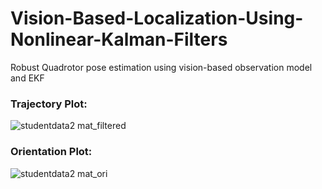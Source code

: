 # Vision-Based-Localization-Using-Nonlinear-Kalman-Filters
Robust Quadrotor pose estimation using  vision-based observation model and EKF


### Trajectory Plot:
![studentdata2 mat_filtered](https://github.com/miheer-diwan/EKF/assets/79761017/891a7324-9c5e-4476-a50a-11e31eaa7e2b)

### Orientation Plot:
![studentdata2 mat_ori](https://github.com/miheer-diwan/EKF/assets/79761017/eea16818-deef-4844-b473-0f3d264ced29)
